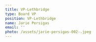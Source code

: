 ```yaml
---
title: VP-Lethbridge
type: Board VP
position: VP-Lethbridge
name: Jarie Persigas
email: ''
photo: /assets/jarie-persigas-002-.jpeg
---
```


